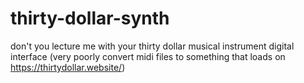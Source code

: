 # thirty-dollar-synth
don't you lecture me with your thirty dollar musical instrument digital interface
(very poorly convert midi files to something that loads on https://thirtydollar.website/)
